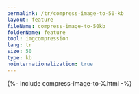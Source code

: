 ```yaml
---
permalink: /tr/compress-image-to-50-kb
layout: feature
fileName: compress-image-to-50kb
folderName: feature
tool: imgcompression
lang: tr
size: 50
type: kb
nointernationalization: true
---
```

{%- include compress-image-to-X.html -%}
      